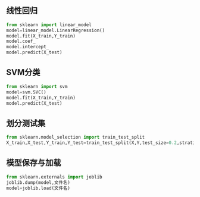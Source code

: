 ## 线性回归
```python
from sklearn import linear_model
model=linear_model.LinearRegression()
model.fit(X_train,Y_train)
model.coef_
model.intercept_
model.predict(X_test)
```

## SVM分类
```python
from sklearn import svm
model=svm.SVC()
model.fit(X_train,Y_train)
model.predict(X_test)
```
## 划分测试集
```python
from sklearn.model_selection import train_test_split
X_train,X_test,Y_train,Y_test=train_test_split(X,Y,test_size=0.2,stratify=Y) # stratify=Y 按比例划分
```
## 模型保存与加载
```python
from sklearn.externals import joblib
joblib.dump(model,文件名)
model=joblib.load(文件名)
```
